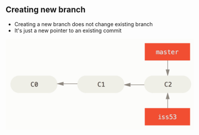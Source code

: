 ## Creating new branch

* Creating a new branch does not change existing branch
* It's just a new pointer to an existing commit

![New branch](/resources/images/new_branch.png)
